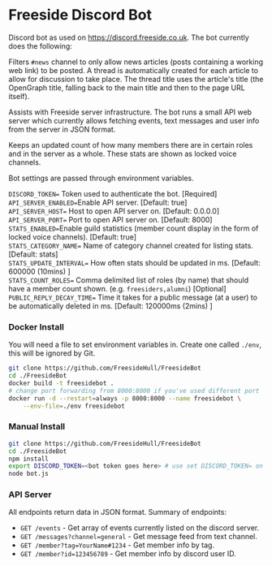 # Freeside Discord Bot
Discord bot as used on https://discord.freeside.co.uk. The bot currently does
the following:

Filters `#news` channel to only allow news articles (posts containing a working
web link) to be posted. A thread is automatically created for each article to
allow for discussion to take place. The thread title uses the article's
title (the OpenGraph title, falling back to the main title and then to the page
URL itself).

Assists with Freeside server infrastructure. The bot runs a small API web server
which currently allows fetching events, text messages and user info from the
server in JSON format.

Keeps an updated count of how many members there are in certain roles and in
the server as a whole. These stats are shown as locked voice channels.

Bot settings are passed through environment variables.

`DISCORD_TOKEN=` Token used to authenticate the bot. [Required]
`API_SERVER_ENABLED=`Enable API server.
[Default: true]  
`API_SERVER_HOST=` Host to open API server on.
[Default: 0.0.0.0]  
`API_SERVER_PORT=` Port to open API server on.
[Default: 8000]  
`STATS_ENABLED=`Enable guild statistics (member count display in the form of
locked voice channels).
[Default: true]  
`STATS_CATEGORY_NAME=` Name of category channel created for listing stats.
[Default: stats]  
`STATS_UPDATE_INTERVAL=` How often stats should be updated in ms.
[Default: 600000 (10mins) ]  
`STATS_COUNT_ROLES=` Comma delimited list of roles (by name) that should have
a member count shown. (e.g. `freesiders,alumni`)
[Optional]  
`PUBLIC_REPLY_DECAY_TIME=` Time it takes for a public message (at a user) to be
automatically deleted in ms.
[Default: 120000ms (2mins) ]

### Docker Install
You will need a file to set environment variables in. Create one called `./env`,
 this will be ignored by Git.
```sh
git clone https://github.com/FreesideHull/FreesideBot
cd ./FreesideBot
docker build -t freesidebot .
# change port forwarding from 8000:8000 if you've used different port
docker run -d --restart=always -p 8000:8000 --name freesidebot \
    --env-file=./env freesidebot
```

### Manual Install
```sh
git clone https://github.com/FreesideHull/FreesideBot
cd ./FreesideBot
npm install
export DISCORD_TOKEN=<bot token goes here> # use set DISCORD_TOKEN= on Windows
node bot.js
```

### API Server

All endpoints return data in JSON format. Summary of endpoints:

- `GET /events` - Get array of events currently listed on the discord server.
- `GET /messages?channel=general` - Get message feed from text channel.
- `GET /member?tag=YourName#1234` - Get member info by tag.
- `GET /member?id=123456789` - Get member info by discord user ID.
